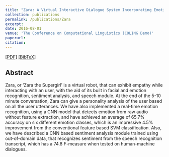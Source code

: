```yaml
---
title: "Zara: A Virtual Interactive Dialogue System Incorporating Emotion, Sentiment and Personality Recognition"
collection: publications
permalink: /publications/Zara
excerpt: 
date: 2016-08-01
venue: 'The Conference on Computational Linguistics (COLING Demo)'
paperurl: 
citation: 
---
```

[[PDF]](https://pdfs.semanticscholar.org/8fb0/4e09b5516ce9967947abf8f971ca560cedee.pdf?_ga=2.221745304.1298280617.1496641607-1145227445.1484936456)
<a href="https://scholar.googleusercontent.com/scholar.bib?q=info:1BtD0NP7FewJ:scholar.google.com/&output=citation&scisig=AAGBfm0AAAAAWwd2AYuRuu2wrmp7CMQu6E9WoCEU8Tx6&scisf=4&ct=citation&cd=-1&hl=en" target="_blank">[BibTeX]</a>  

## Abstract
Zara, or ‘Zara the Supergirl’ is a virtual robot, that can exhibit empathy while interacting with an user, with the aid of its built in facial and emotion recognition, sentiment analysis, and speech module. At the end of the 5-10 minute conversation, Zara can give a personality analysis of the user based on all the user utterances. We have also implemented a real-time emotion recognition, using a CNN model that detects emotion from raw audio without feature extraction, and have achieved an average of 65.7% accuracy on six different emotion classes, which is an impressive 4.5% improvement from the conventional feature based SVM classification. Also, we have described a CNN based sentiment analysis module trained using out-of-domain data, that recognizes sentiment from the speech recognition transcript, which has a 74.8 F-measure when tested on human-machine dialogues.
